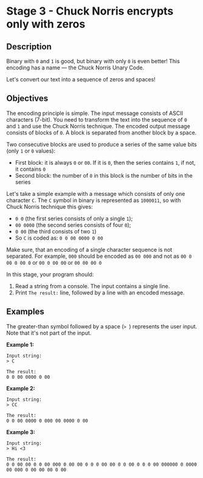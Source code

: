 # Stage 3 - Chuck Norris encrypts only with zeros

## Description
Binary with `0` and `1` is good, but binary with only `0` is even better! This encoding has a name — the Chuck Norris Unary Code.

Let's convert our text into a sequence of zeros and spaces!

## Objectives
The encoding principle is simple. The input message consists of ASCII characters (7-bit). You need to transform the text into the sequence of `0` and `1` and use the Chuck Norris technique. The encoded output message consists of blocks of `0`. A block is separated from another block by a space.

Two consecutive blocks are used to produce a series of the same value bits (only `1` or `0` values):

- First block: it is always `0` or `00`. If it is `0`, then the series contains `1`, if not, it contains `0`
- Second block: the number of `0` in this block is the number of bits in the series

Let's take a simple example with a message which consists of only one character `C`. The `C` symbol in binary is represented as `1000011`, so with Chuck Norris technique this gives:

- `0 0` (the first series consists of only a single `1`);
- `00 0000` (the second series consists of four `0`);
- `0 00` (the third consists of two `1`)
- So `C` is coded as: `0 0 00 0000 0 00`

Make sure, that an encoding of a single character sequence is not separated. For example, `000` should be encoded as `00 000` and not as `00 0 00 0 00 0` or `00 0 00 00` or `00 00 00 0`

In this stage, your program should:

1. Read a string from a console. The input contains a single line.
2. Print `The result:` line, followed by a line with an encoded message.
## Examples
The greater-than symbol followed by a space (`> `) represents the user input. Note that it's not part of the input.

**Example 1:**

```text
Input string:
> C

The result:
0 0 00 0000 0 00
```
**Example 2:**
```text
Input string:
> CC

The result:
0 0 00 0000 0 000 00 0000 0 00
```

**Example 3:**
```text
Input string:
> Hi <3

The result:
0 0 00 00 0 0 00 000 0 00 00 0 0 0 00 00 0 0 00 0 0 0 00 000000 0 0000 00 000 0 00 00 00 0 00
```